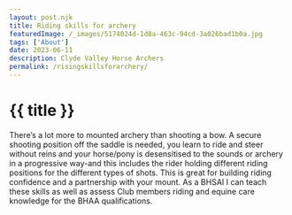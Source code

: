 ```yaml
---
layout: post.njk
title: Riding skills for archery
featuredImage: /_images/5174024d-1d8a-463c-94cd-3a026bad1b0a.jpg
tags: ['About'] 
date: 2023-06-11
description: Clyde Valley Horse Archers
permalink: /risingskillsforarchery/
---
```


# {{ title }}

There’s a lot more to mounted archery than shooting a bow.  A secure shooting position off the saddle is needed, you learn to ride and steer without reins and your horse/pony is desensitised to the sounds or archery in a progressive way-and this includes the rider holding different riding positions for the different types of shots. This is great for building riding confidence and a partnership with your mount. As a BHSAI I can teach these skills as well as assess Club members riding and equine care knowledge for the BHAA qualifications. 